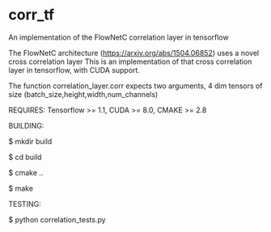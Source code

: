 # corr_tf
An implementation of the FlowNetC correlation layer in tensorflow

The FlowNetC architecture (https://arxiv.org/abs/1504.06852) uses a novel cross correlation layer
This is an implementation of that cross correlation layer in tensorflow, with CUDA support.

The function correlation_layer.corr expects two arguments, 4 dim tensors of size (batch_size,height,width,num_channels)


REQUIRES: Tensorflow >= 1.1, CUDA >=  8.0, CMAKE >= 2.8

BUILDING:

$ mkdir build

$ cd build

$ cmake ..

$ make

TESTING:

$ python correlation_tests.py
